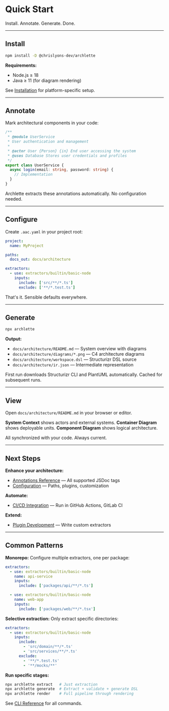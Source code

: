 # Quick Start

Install. Annotate. Generate. Done.

---

## Install

```bash
npm install -D @chrislyons-dev/archlette
```

**Requirements:**

- Node.js ≥ 18
- Java ≥ 11 (for diagram rendering)

See [Installation](installation.md) for platform-specific setup.

---

## Annotate

Mark architectural components in your code:

```typescript
/**
 * @module UserService
 * User authentication and management
 *
 * @actor User {Person} {in} End user accessing the system
 * @uses Database Stores user credentials and profiles
 */
export class UserService {
  async login(email: string, password: string) {
    // Implementation
  }
}
```

Archlette extracts these annotations automatically. No configuration needed.

---

## Configure

Create `.aac.yaml` in your project root:

```yaml
project:
  name: MyProject

paths:
  docs_out: docs/architecture

extractors:
  - use: extractors/builtin/basic-node
    inputs:
      include: ['src/**/*.ts']
      exclude: ['**/*.test.ts']
```

That's it. Sensible defaults everywhere.

---

## Generate

```bash
npx archlette
```

**Output:**

- `docs/architecture/README.md` — System overview with diagrams
- `docs/architecture/diagrams/*.png` — C4 architecture diagrams
- `docs/architecture/workspace.dsl` — Structurizr DSL source
- `docs/architecture/ir.json` — Intermediate representation

First run downloads Structurizr CLI and PlantUML automatically. Cached for subsequent runs.

---

## View

Open `docs/architecture/README.md` in your browser or editor.

**System Context** shows actors and external systems.
**Container Diagram** shows deployable units.
**Component Diagram** shows logical architecture.

All synchronized with your code. Always current.

---

## Next Steps

**Enhance your architecture:**

- [Annotations Reference](../guide/annotations.md) — All supported JSDoc tags
- [Configuration](../guide/configuration.md) — Paths, plugins, customization

**Automate:**

- [CI/CD Integration](../guide/ci-cd.md) — Run in GitHub Actions, GitLab CI

**Extend:**

- [Plugin Development](../plugins/extractors.md) — Write custom extractors

---

## Common Patterns

**Monorepo:**
Configure multiple extractors, one per package:

```yaml
extractors:
  - use: extractors/builtin/basic-node
    name: api-service
    inputs:
      include: ['packages/api/**/*.ts']

  - use: extractors/builtin/basic-node
    name: web-app
    inputs:
      include: ['packages/web/**/*.tsx']
```

**Selective extraction:**
Only extract specific directories:

```yaml
extractors:
  - use: extractors/builtin/basic-node
    inputs:
      include:
        - 'src/domain/**/*.ts'
        - 'src/services/**/*.ts'
      exclude:
        - '**/*.test.ts'
        - '**/mocks/**'
```

**Run specific stages:**

```bash
npx archlette extract   # Just extraction
npx archlette generate  # Extract + validate + generate DSL
npx archlette render    # Full pipeline through rendering
```

See [CLI Reference](../reference/cli.md) for all commands.
